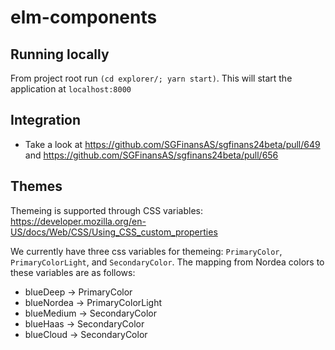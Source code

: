 # elm-components

## Running locally
From project root run `(cd explorer/; yarn start)`. This will start the application at `localhost:8000`

## Integration

- Take a look at https://github.com/SGFinansAS/sgfinans24beta/pull/649 and https://github.com/SGFinansAS/sgfinans24beta/pull/656


## Themes

Themeing is supported through CSS variables: https://developer.mozilla.org/en-US/docs/Web/CSS/Using_CSS_custom_properties

We currently have three css variables for themeing: `PrimaryColor`, `PrimaryColorLight`, and `SecondaryColor`. The mapping from Nordea colors to these variables are as follows:

* blueDeep -> PrimaryColor
* blueNordea -> PrimaryColorLight
* blueMedium -> SecondaryColor
* blueHaas -> SecondaryColor
* blueCloud -> SecondaryColor
